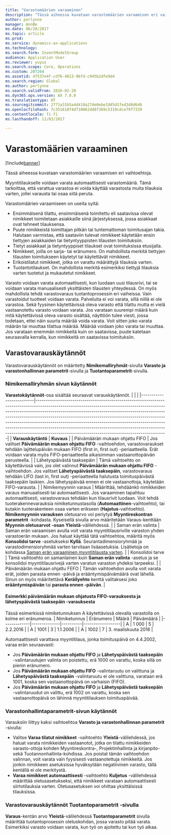 ```yaml
---
title: "Varastomäärien varaaminen"
description: "Tässä aiheessa kuvataan varastomäärien varaamisen eri vaihtoehtoja."
author: perlynne
manager: AnnBe
ms.date: 06/20/2017
ms.topic: article
ms.prod: 
ms.service: dynamics-ax-applications
ms.technology: 
ms.search.form: InventModelGroup
audience: Application User
ms.reviewer: yuyus
ms.search.scope: Core, Operations
ms.custom: 207264
ms.assetid: 47537e4f-cdf6-4813-96fd-c945b2dfe9d4
ms.search.region: Global
ms.author: perlynne
ms.search.validFrom: 2016-02-28
ms.dyn365.ops.version: AX 7.0.0
ms.translationtype: HT
ms.sourcegitcommit: 2771a31b5a4d418a27de0ebe1945d1fed2d8d6d6
ms.openlocfilehash: 7c351618f4d710062dd8f369c5319cdce79f7339
ms.contentlocale: fi-fi
ms.lasthandoff: 11/03/2017

---
```


# <a name="reserve-inventory-quantities"></a>Varastomäärien varaaminen

[!include[banner](../includes/banner.md)]


Tässä aiheessa kuvataan varastomäärien varaamisen eri vaihtoehtoja.

Myyntitilaukselle voidaan varata automaattisesti varastomääriä. Tämä tarkoittaa, että varattua varastoa ei voida käyttää varastosta muita tilauksia varten, jollei varausta tai osaa siitä peruta.

Varastomäärien varaamiseen on useita syitä:
-   Ensimmäisenä tilattu, ensimmäisenä toimitettu eli saatavissa olevat nimikkeet toimitetaan asiakkaille siinä järjestyksessä, jossa asiakkaat ovat tehneet tilauksensa.
-   Puute nimikkeistä toimittajan pitkän tai tuntemattoman toimitusajan takia. Halutaan varmistaa, että saataviin tulevat nimikkeet käytetään ensin tiettyjen asiakkaiden tai tietyntyyppisten tilausten toimituksiin.
-   Tietyt asiakkaat ja tietyntyyppiset tilaukset ovat toimituksissa etusijalla.
-   Nimikkeet, joilla on sarja- tai eränumero. On mahdollista merkitä tiettyjen tilausten toimitukseen käytetyt tai käytettävät nimikkeet.
-   Erikoistilatut nimikkeet, jotka on varattu määrättyjä tilauksia varten.
-   Tuotantotilaukset. On mahdollista merkitä esimerkiksi tiettyjä tilauksia varten tuotetut ja mukautetut nimikkeet.

Varasto voidaan varata automaattisesti, kun luodaan uusi tilausrivi, tai se voidaan varata manuaalisesti yksittäisten tilausten yhteydessä. On myös mahdollista tehdä varastovaraus tuotantoprosessin eri vaiheissa. Vain varastoidut tuotteet voidaan varata. Palveluita ei voi varata, sillä niillä ei ole varastoa. Sekä fyysinen käytettävissä oleva varasto että tilattu mutta ei vielä vastaanotettu varasto voidaan varata. Jos varataan suurempi määrä kuin mitä käytettävissä oleva varasto sisältää, näyttöön tulee viesti, jossa todetaan, ettei näin suurta määrää voida varata. Voit sitten joko varata määrän tai muuttaa tilattua määrää. Määrää voidaan joko varata tai muuttaa. Jos varataan enemmän nimikkeitä kuin on saatavissa, puute katetaan seuraavalla kerralla, kun nimikkeitä on saatavissa toimituksiin.

## <a name="inventory-reservation-policies"></a>Varastovarauskäytännöt
Varastovarauskäytännöt on määritetty **Nimikemalliryhmät**-sivulla **Varasto ja varastonhallinnan parametrit**-sivulla ja **Tuotantoparametrit**-sivulla.
### <a name="policies-on-the-item-model-groups-page"></a>Nimikemalliryhmän sivun käytännöt

**Varastokäytännöt**-osa sisältää seuraavat varauskäytännöt.
|                         |                                                                                                                                                                                                                                                                                                                                                                                                                                                                                                                                                    |
|-------------------------|----------------------------------------------------------------------------------------------------------------------------------------------------------------------------------------------------------------------------------------------------------------------------------------------------------------------------------------------------------------------------------------------------------------------------------------------------------------------------------------------------------------------------------------------------|
| **Varauskäytäntö**  | **Kuvaus**                                                                                                                                                                                                                                                                                                                                                                                                                                                                                                                                    |
| Päivämäärän mukaan ohjattu FIFO    | Jos valitset **Päivämäärän mukaan ohjattu FIFO** -vaihtoehdon, varastovaraukset tehdään lajittelupäivän mukaan FIFO (first in, first out) -periaatteella. Erät voidaan varata myös FIFO-periaatteella aikaisimman vastaanottopäivän perusteella.                                                                                                                                                                                                                                                                       |
| Lähetyspäivästä taaksepäin | Tämä vaihtoehto on käytettävissä vain, jos olet valinnut **Päivämäärän mukaan ohjattu FIFO** -vaihtoehdon. Jos valitset **Lähetyspäivästä taaksepäin**, varastovaraus tehdään LIFO (last in, first out) -periaatteella halutusta toimituspäivästä taaksepäin laskien. Jos lähetyspäivää ennen ei ole vastaanottoja, käytetään FIFO-varausta.                                                                                                                                                                                                           |
| Nimikemyynnin varaus  | Määrittää, tehdäänkö nimikkeiden varaus manuaalisesti tai automaattisesti. Jos varaaminen tapahtuu automaattisesti, varastovaraus tehdään kun tilausrivit luodaan. Voit tehdä tuoterakennevarauksia nimiketunnustasolla (**Automaattinen**-vaihtoehto), tai kutakin tuoterakenteen osaa varten erikseen (**Hajotus**-vaihtoehto). **Nimikemyynnin varauksen** oletusarvo voi periytyä **Myyntireskontran parametrit** -kohdasta. Kyseisellä sivulla arvo määritetään Varaus-kenttään **Myynnin oletusarvot** **-osan** **Yleistä**-välilehdessä. |
| Saman erän valinta    | Saman erän varaamisen avulla voit varata myyntitilausriville varaston yhden varastoerän mukaan. Jos haluat käyttää tätä vaihtoehtoa, määritä myös **Konsolidoi tarve** -asetukseksi **Kyllä**. Seurantadimensioryhmää ja varastodimensioryhmää varten tarvitaan lisäasetuksia. Lisätietoja on kohdassa [Saman erän varaaminen myyntitilausta varten](../sales-marketing/reserve-same-batch-sales-order.md).                                                          |
| Konsolidoi tarve | Tämä vaihtoehto on samanlainen kuin **Saman erän valinta** -asetus ja se konsolidoi myyntitilausrivejä varten varatun varaston yhdeksi tarpeeksi.                                                                                                                                                                                                                                                                                                                                                                                      |
| Päivämäärän mukaan ohjattu FEFO    | Tämän vaihtoehdon avulla voit varata erät, joiden parasta ennen -päivä ja erääntymispäivämäärä ovat lähellä. Sinun on myös määritettävä **Keräilyehto** kenttä valitaksesi joko **erääntymispäivän** tai **parasta ennen -päivän**.                                                                                                                                                                                                                                                                                                                              |

#### <a name="example-for-fifo-date-controlled-and-backward-from-ship-date"></a>Esimerkki päivämäärän mukaan ohjatusta FIFO-varauksesta ja lähetyspäivästä taaksepäin -varauksesta

Tässä esimerkissä nimiketunnuksen A käytettävissä olevalla varastolla on kolme eri eränumeroa.
| Nimiketunnus | Eränumero | Määrä | Päivämäärä             |
|-------------|--------------|----------|------------------|
| A           | 1 000         | 5        | 2.2.2016 |
| A           | 1001         | 3        | 1.1.2006  |
| A           | 1002         | 7        | 3. maaliskuuta 2016    |

Automaattisesti varattava myyntitilaus, jonka toimituspäivä on 4.4.2002, varaa erän seuraavasti:
-   Jos **Päivämäärän mukaan ohjattu FIFO** ja **Lähetyspäivästä taaksepäin** -valintaruutujen valinta on poistettu, erä 1000 on varattu, koska sillä on pienin eränumero.
-   Jos **Päivämäärän mukaan ohjattu FIFO** -valintaruutu on valittuna ja **Lähetyspäivästä taaksepäin** -valintaruutu ei ole valittuna, varataan erä 1001, koska sen vastaanottopäivä on varhaisin (FIFO).
-   Jos **Päivämäärän mukaan ohjattu FIFO** ja **Lähetyspäivästä taaksepäin** -valintaruudut on valittu, erä 1002 on varattu, koska sen vastaanottopäivä on lähinnä myyntitilauksen toimituspäivää.

### <a name="policies-on-the-inventory-and-warehouse-management-parameter-page"></a>Varastonhallintaparametrit-sivun käytännöt

Varauksiin liittyy kaksi vaihtoehtoa **Varasto ja varastonhallinnan parametrit** -sivulla:
-   Valitse **Varaa tilatut nimikkeet** -vaihtoehto **Yleistä**-välilehdessä, jos haluat varata nimikkeiden vastaanotot, jotka on tilattu nimikkeiden varasto-ottoja kohden Myyntireskontra-, Projektinhallinta ja kirjanpito- sekä Tuotannonhallinta-kohdissa. Jos poistat tämän vaihtoehdon valinnan, voit varata vain fyysisesti vastaanotettuja nimikkeitä. Jos jonkin nimikkeen asetuksissa hyväksytään negatiivinen varasto, tällä kentällä ei ole merkitystä.
-   **Varaa nimikkeet automaattisesti** -vaihtoehto **Kuljetus** -välilehdessä määrittää oletusasetukseksi, että nimikkeet varataan automaattisesti siirtotilauksia varten. Oletusasetuksen voi ohittaa yksittäisissä tilauksissa.

### <a name="inventory-reservation-policies-on-the-production-parameters-page"></a>Varastovarauskäytännöt Tuotantoparametrit -sivulla

**Varaus**-kentän arvo **Yleistä**-välilehdessä **Tuotantoparametrit** sivulla määrittää tuotantoprosessin oletuskohdan, jossa varasto pitää varata. Esimerkiksi varasto voidaan varata, kun työ on ajoitettu tai kun työ alkaa.

